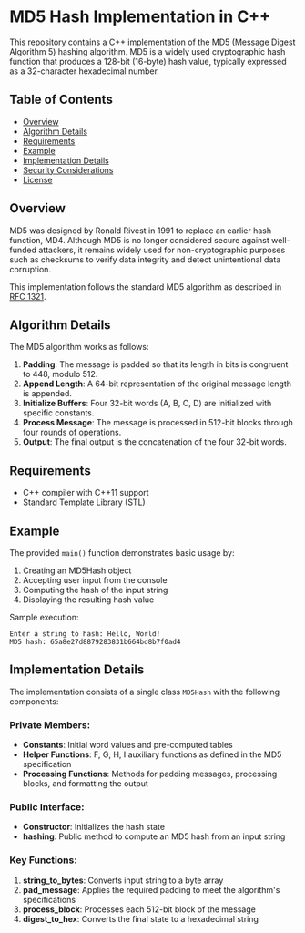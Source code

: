 # MD5 Hash Implementation in C++

This repository contains a C++ implementation of the MD5 (Message Digest Algorithm 5) hashing algorithm. MD5 is a widely used cryptographic hash function that produces a 128-bit (16-byte) hash value, typically expressed as a 32-character hexadecimal number.

## Table of Contents
- [Overview](#overview)
- [Algorithm Details](#algorithm-details)
- [Requirements](#requirements)
- [Example](#example)
- [Implementation Details](#implementation-details)
- [Security Considerations](#security-considerations)
- [License](#license)

## Overview

MD5 was designed by Ronald Rivest in 1991 to replace an earlier hash function, MD4. Although MD5 is no longer considered secure against well-funded attackers, it remains widely used for non-cryptographic purposes such as checksums to verify data integrity and detect unintentional data corruption.

This implementation follows the standard MD5 algorithm as described in [RFC 1321](https://tools.ietf.org/html/rfc1321).

## Algorithm Details

The MD5 algorithm works as follows:

1. **Padding**: The message is padded so that its length in bits is congruent to 448, modulo 512.
2. **Append Length**: A 64-bit representation of the original message length is appended.
3. **Initialize Buffers**: Four 32-bit words (A, B, C, D) are initialized with specific constants.
4. **Process Message**: The message is processed in 512-bit blocks through four rounds of operations.
5. **Output**: The final output is the concatenation of the four 32-bit words.

## Requirements

- C++ compiler with C++11 support
- Standard Template Library (STL)


## Example

The provided `main()` function demonstrates basic usage by:
1. Creating an MD5Hash object
2. Accepting user input from the console
3. Computing the hash of the input string
4. Displaying the resulting hash value

Sample execution:
```
Enter a string to hash: Hello, World!
MD5 hash: 65a8e27d8879283831b664bd8b7f0ad4
```

## Implementation Details

The implementation consists of a single class `MD5Hash` with the following components:

### Private Members:
- **Constants**: Initial word values and pre-computed tables
- **Helper Functions**: F, G, H, I auxiliary functions as defined in the MD5 specification
- **Processing Functions**: Methods for padding messages, processing blocks, and formatting the output

### Public Interface:
- **Constructor**: Initializes the hash state
- **hashing**: Public method to compute an MD5 hash from an input string

### Key Functions:
1. **string_to_bytes**: Converts input string to a byte array
2. **pad_message**: Applies the required padding to meet the algorithm's specifications
3. **process_block**: Processes each 512-bit block of the message
4. **digest_to_hex**: Converts the final state to a hexadecimal string
